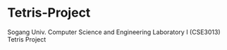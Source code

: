 # Tetris-Project
Sogang Univ. Computer Science and Engineering Laboratory I (CSE3013) Tetris Project

